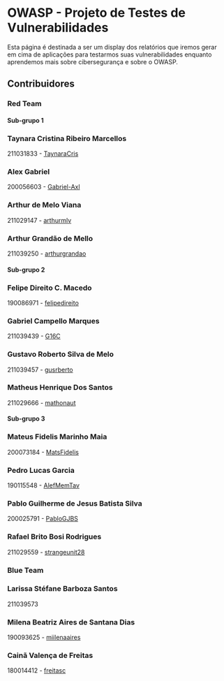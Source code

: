 <div class="body">
    <h1 class="title">OWASP - Projeto de Testes de Vulnerabilidades</h1>
    <p>
        Esta página é destinada a ser um display dos relatórios que iremos gerar em cima de aplicações 
        para testarmos suas vulnerabilidades enquanto aprendemos mais sobre cibersegurança e sobre o OWASP.
    </p>
    <h2 class="title">Contribuidores</h2>
    <h3 class="title">Red Team</h3>
    <div class="wrapper">
        <h4>Sub-grupo 1</h4>
        <div class="team">
            <div class="text1">
                <h3 class="title1">Taynara Cristina Ribeiro Marcellos</h3>
                <p>211031833 - <a href="https://github.com/TaynaraCris">TaynaraCris</a></p>
            </div>
            <div class="text2">
                <h3 class="title1">Alex Gabriel</h3>
                <p>200056603 - <a href="https://github.com/Gabriel-Axl">Gabriel-Axl</a></p>
            </div>
            <div class="text1">
                <h3 class="title1">Arthur de Melo Viana</h3>
                <p>211029147 - <a href="https://github.com/arthurmlv">arthurmlv</a></p>
            </div>
            <div class="text2">
                <h3 class="title1">Arthur Grandão de Mello</h3>
                <p>211039250 - <a href="https://github.com/arthurgrandao">arthurgrandao</a></p>
            </div>
        </div>
        <h4>Sub-grupo 2</h4>
        <div class="team">
            <div class="text1">
                <h3 class="title1">Felipe Direito C. Macedo</h3>
                <p>190086971 - <a href="https://github.com/felipedireito">felipedireito</a></p>
            </div>
            <div class="text2">
                <h3 class="title1">Gabriel Campello Marques</h3>
                <p>211039439 - <a href="https://github.com/G16C">G16C</a></p>
            </div>
            <div class="text1">
                <h3 class="title1">Gustavo Roberto Silva de Melo</h3>
                <p>211039457 - <a href="https://github.com/gusrberto">gusrberto</a></p>
            </div>
            <div class="text2">
                <h3 class="title1">Matheus Henrique Dos Santos</h3>
                <p>211029666 - <a href="https://github.com/mathonaut">mathonaut</a></p>
            </div>
        </div>
        <h4>Sub-grupo 3</h4>
        <div class="team">
            <div class="text1">
                <h3 class="title1">Mateus Fidelis Marinho Maia</h3>
                <p>200073184 - <a href="https://github.com/MatsFidelis">MatsFidelis</a></p>
            </div>
            <div class="text2">
                <h3 class="title1">Pedro Lucas Garcia</h3>
                <p>190115548 - <a href="https://github.com/AlefMemTav">AlefMemTav</a></p>
            </div>
            <div class="text1">
                <h3 class="title1">Pablo Guilherme de Jesus Batista Silva</h3>
                <p>200025791 - <a href="https://github.com/PabloGJBS">PabloGJBS</a></p>
            </div>
            <div class="text2">
                <h3 class="title1">Rafael Brito Bosi Rodrigues</h3>
                <p>211029559 - <a href="https://github.com/strangeunit28">strangeunit28</a></p>
            </div>
        </div>
    </div>
    <h3 class="title">Blue Team</h3>
    <div class="wrapper">
        <div class="text1">
            <h3 class="title1">Larissa Stéfane Barboza Santos</h3>
            <p>211039573</p>
        </div>
        <div class="text2">
            <h3 class="title1">Milena Beatriz Aires de Santana Dias</h3>
            <p>190093625 - <a href="https://github.com/miilenaaires">miilenaaires</a></p>
        </div>
        <div class="text1">
            <h3 class="title1">Cainã Valença de Freitas</h3>
            <p>180014412 - <a href="https://github.com/freitasc">freitasc</a></p>
        </div>
    </div>
</div>

